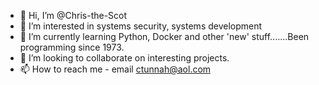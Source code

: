 - 👋 Hi, I’m @Chris-the-Scot
- 👀 I’m interested in systems security, systems development
- 🌱 I’m currently learning Python, Docker and other 'new' stuff.......Been programming since 1973.
- 💞️ I’m looking to collaborate on interesting projects.
- 📫 How to reach me  - email ctunnah@aol.com

<!---
Chris-the-Scot/Chris-the-Scot is a ✨ special ✨ repository because its `README.md` (this file) appears on your GitHub profile.
You can click the Preview link to take a look at your changes.
--->
